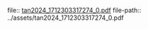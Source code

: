 file:: [tan2024_1712303317274_0.pdf](../assets/tan2024_1712303317274_0.pdf)
file-path:: ../assets/tan2024_1712303317274_0.pdf
